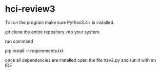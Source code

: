 # hci-review3

To run the program make sure Python3.4+ is installed.

git clone the entire repository into your system.

run command 

pip install -r requirements.txt

once all dependencies are installed open the file ttsv2.py and run it with an IDE 
